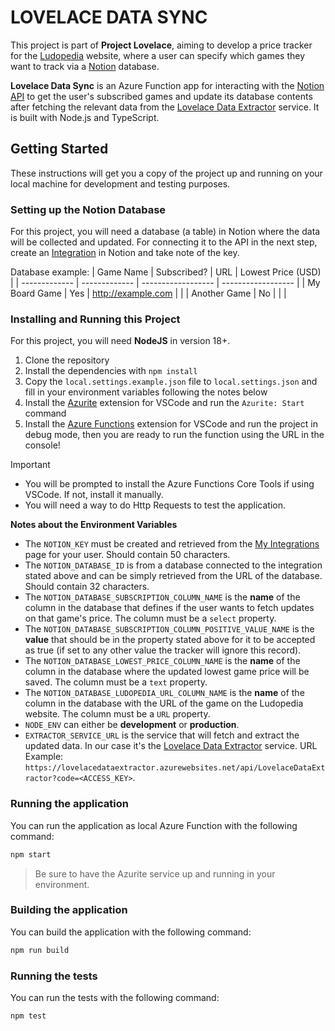 # LOVELACE DATA SYNC

This project is part of **Project Lovelace**, aiming to develop a price tracker for the [Ludopedia](https://ludopedia.com.br/) website, where a user can specify which games they want to track via a [Notion](https://www.notion.so) database.

**Lovelace Data Sync** is an Azure Function app for interacting with the [Notion API](https://developers.notion.com/) to get the user's subscribed games and update its database contents after fetching the relevant data from the [Lovelace Data Extractor](https://github.com/Project-Lovelace-HQ/lovelace-data-extractor) service. It is built with Node.js and TypeScript.

## Getting Started

These instructions will get you a copy of the project up and running on your local machine for development and testing purposes.

### Setting up the Notion Database

For this project, you will need a database (a table) in Notion where the data will be collected and updated. For connecting it to the API in the next step, create an [Integration](https://www.notion.so/my-integrations) in Notion and take note of the key.

Database example:
| Game Name     | Subscribed?   | URL                | Lowest Price (USD) |
| ------------- | ------------- | ------------------ | ------------------ |
| My Board Game | Yes           | http://example.com |                    |
| Another Game  | No            |                    |                    |

### Installing and Running this Project

For this project, you will need **NodeJS** in version 18+.

1. Clone the repository
2. Install the dependencies with `npm install`
3. Copy the `local.settings.example.json` file to `local.settings.json` and fill in your environment variables following the notes below
4. Install the [Azurite](https://marketplace.visualstudio.com/items?itemName=Azurite.azurite) extension for VSCode and run the `Azurite: Start` command
5. Install the [Azure Functions](https://marketplace.visualstudio.com/items?itemName=ms-azuretools.vscode-azurefunctions) extension for VSCode and run the project in debug mode, then you are ready to run the function using the URL in the console!

> [!IMPORTANT]
> - You will be prompted to install the Azure Functions Core Tools if using VSCode. If not, install it manually.
> - You will need a way to do Http Requests to test the application.

**Notes about the Environment Variables**

- The `NOTION_KEY` must be created and retrieved from the [My Integrations](https://www.notion.so/my-integrations) page for your user. Should contain 50 characters.
- The `NOTION_DATABASE_ID` is from a database connected to the integration stated above and can be simply retrieved from the URL of the database. Should contain 32 characters.
- The `NOTION_DATABASE_SUBSCRIPTION_COLUMN_NAME` is the **name** of the column in the database that defines if the user wants to fetch updates on that game's price. The column must be a `select` property.
- The `NOTION_DATABASE_SUBSCRIPTION_COLUMN_POSITIVE_VALUE_NAME` is the **value** that should be in the property stated above for it to be accepted as true (if set to any other value the tracker will ignore this record).
- The `NOTION_DATABASE_LOWEST_PRICE_COLUMN_NAME` is the **name** of the column in the database where the updated lowest game price will be saved. The column must be a `text` property.
- The `NOTION_DATABASE_LUDOPEDIA_URL_COLUMN_NAME` is the **name** of the column in the database with the URL of the game on the Ludopedia website. The column must be a `URL` property.
- `NODE_ENV` can either be **development** or **production**.
- `EXTRACTOR_SERVICE_URL` is the service that will fetch and extract the updated data. In our case it's the [Lovelace Data Extractor](https://github.com/Project-Lovelace-HQ/lovelace-data-extractor) service. URL Example: `https://lovelacedataextractor.azurewebsites.net/api/LovelaceDataExtractor?code=<ACCESS_KEY>`.

### Running the application

You can run the application as local Azure Function with the following command:

```sh
npm start
```

> Be sure to have the Azurite service up and running in your environment.

### Building the application

You can build the application with the following command:

```sh
npm run build
```

### Running the tests

You can run the tests with the following command:

```sh
npm test
```
